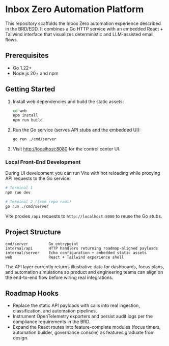 # Inbox Zero Automation Platform

This repository scaffolds the Inbox Zero automation experience described in the BRD/EDD. It combines a Go HTTP service with an embedded React + Tailwind interface that visualizes deterministic and LLM-assisted email flows.

## Prerequisites

- Go 1.22+
- Node.js 20+ and npm

## Getting Started

1. Install web dependencies and build the static assets:

   ```bash
   cd web
   npm install
   npm run build
   ```

2. Run the Go service (serves API stubs and the embedded UI):

   ```bash
   go run ./cmd/server
   ```

3. Visit <http://localhost:8080> for the control center UI.

### Local Front-End Development

During UI development you can run Vite with hot reloading while proxying API requests to the Go service:

```bash
# Terminal 1
npm run dev

# Terminal 2 (from repo root)
go run ./cmd/server
```

Vite proxies `/api` requests to `http://localhost:8080` to reuse the Go stubs.

## Project Structure

```
cmd/server         Go entrypoint
internal/api       HTTP handlers returning roadmap-aligned payloads
internal/server    Echo configuration + embedded static assets
web                React + Tailwind experience shell
```

The API layer currently returns illustrative data for dashboards, focus plans, and automation simulations so product and engineering teams can align on the end-to-end flow before wiring real integrations.

## Roadmap Hooks

- Replace the static API payloads with calls into real ingestion, classification, and automation pipelines.
- Instrument OpenTelemetry exporters and persist audit logs per the compliance requirements in the BRD.
- Expand the React routes into feature-complete modules (focus timers, automation builder, governance console) as features graduate from design.
